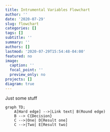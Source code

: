 ```yaml
---
title: Intrumental Variables Flowchart
author: ''
date: '2020-07-29'
slug: flowchart
categories: []
tags: []
subtitle: ''
summary: ''
authors: []
lastmod: '2020-07-29T15:54:48-04:00'
featured: no
image:
  caption: ''
  focal_point: ''
  preview_only: no
projects: []
diagram: true
---
```

Just some stuff

```mermaid
graph TD;
    A[Hard edge] -->|Link text| B(Round edge)
    B --> C{Decision}
    C -->|One| D[Result one]
    C -->|Two| E[Result two]
```
